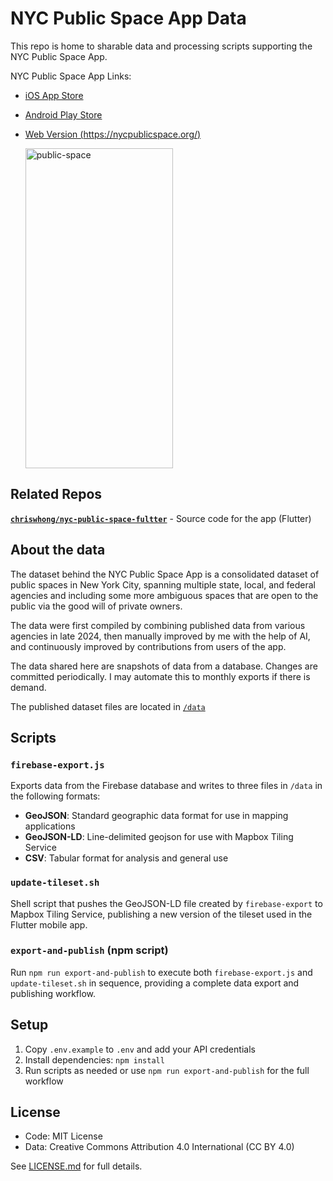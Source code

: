 # NYC Public Space App Data

This repo is home to sharable data and processing scripts supporting the NYC Public Space App.

NYC Public Space App Links:
- [iOS App Store](https://apps.apple.com/us/app/nyc-public-space/id6737332320)
- [Android Play Store](https://play.google.com/store/apps/details?id=com.nycpublicspace&hl=en_US)
- [Web Version (https://nycpublicspace.org/)](https://nycpublicspace.org/)

  <img width="236" height="512" alt="public-space" src="https://github.com/user-attachments/assets/da129045-cf8b-4c6f-9433-2267416d1779" />

## Related Repos

**[`chriswhong/nyc-public-space-fultter`](https://github.com/chriswhong/nyc-public-space-flutter)** - Source code for the app (Flutter)


## About the data

The dataset behind the NYC Public Space App is a consolidated dataset of public spaces in New York City, spanning multiple state, local, and federal agencies and including some more ambiguous spaces that are open to the public via the good will of private owners.

The data were first compiled by combining published data from various agencies in late 2024, then manually improved by me with the help of AI, and continuously improved by contributions from users of the app.

The data shared here are snapshots of data from a database. Changes are committed periodically. I may automate this to monthly exports if there is demand.

The published dataset files are located in [`/data`](https://github.com/chriswhong/nyc-public-space-data/tree/main/data)

## Scripts

### `firebase-export.js`

Exports data from the Firebase database and writes to three files in `/data` in the following formats:
- **GeoJSON**: Standard geographic data format for use in mapping applications
- **GeoJSON-LD**: Line-delimited geojson for use with Mapbox Tiling Service
- **CSV**: Tabular format for analysis and general use

### `update-tileset.sh`

Shell script that pushes the GeoJSON-LD file created by `firebase-export` to Mapbox Tiling Service, publishing a new version of the tileset used in the Flutter mobile app.

### `export-and-publish` (npm script)

Run `npm run export-and-publish` to execute both `firebase-export.js` and `update-tileset.sh` in sequence, providing a complete data export and publishing workflow.

## Setup

1. Copy `.env.example` to `.env` and add your API credentials
2. Install dependencies: `npm install`
3. Run scripts as needed or use `npm run export-and-publish` for the full workflow

## License

- Code: MIT License
- Data: Creative Commons Attribution 4.0 International (CC BY 4.0)

See [LICENSE.md](LICENSE.md) for full details.
